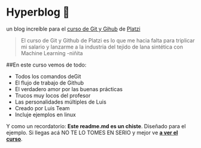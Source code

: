 # Hyperblog 💚

un blog increíble para el [curso de Git y Gihub](https://platzi.com/cursos/git-github/ 'curso de Git y Github') de [Platzi](http://platzi.com 'Platzi')

> El curso de Git y Github de Platzi es lo que me hacia falta para triplicar mi salario y lanzarme a la industria del tejido de lana sintética con Machine Learning
> -niñita

##En este curso vemos de todo:

-  Todos los comandos deGit
-  El flujo de trabajo de Github
-  El verdadero amor por las buenas prácticas
-  Trucos muy locos del profesor
-  Las personalidades múltiples de Luis
-  Creado por Luis Team
-  Incluje ejemplos en linux

Y como un recordatorio: **Este readme.md es un chiste**. Diseñado para el ejemplo. Si llegas acá NO TE LO TOMES EN SERIO y mejor ve [**a ver el curso**](https://platzi.com/curso/git-github/ 'a ver el curso').
